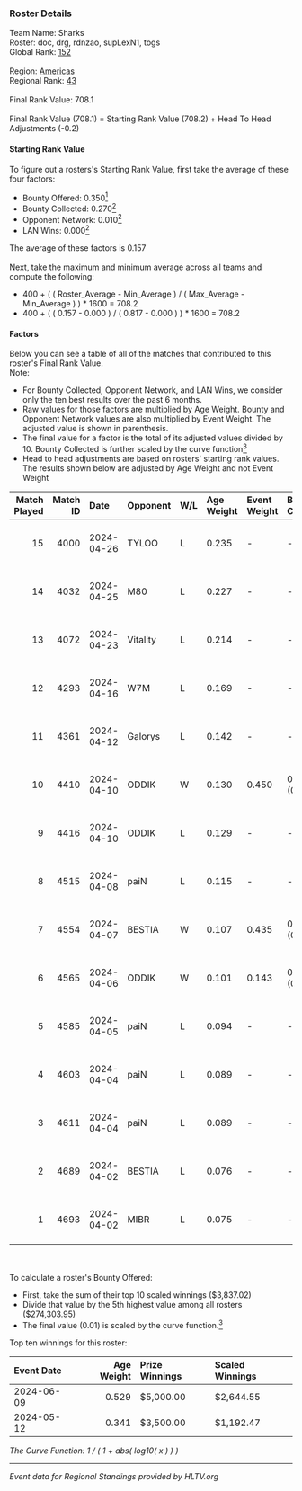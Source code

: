 ### Roster Details<br />
Team Name: Sharks<br />
Roster: doc, drg, rdnzao, supLexN1, togs<br />
Global Rank: [152](../../standings_global_2024_09_18.md)<br />
<br />
Region: [Americas]( ../../standings_americas_2024_09_18.md)<br />
Regional Rank: [43]( ../../standings_americas_2024_09_18.md)<br />
<br />
Final Rank Value:  708.1<br />
<br />
Final Rank Value (708.1) = Starting Rank Value (708.2) + Head To Head Adjustments (-0.2)<br />

#### Starting Rank Value<br />
To figure out a rosters's Starting Rank Value, first take the average of these four factors:<br />
- Bounty Offered: 0.350[<sup>1</sup>](#table2)
- Bounty Collected: 0.270[<sup>2</sup>](#table1)
- Opponent Network: 0.010[<sup>2</sup>](#table1)
- LAN Wins: 0.000[<sup>2</sup>](#table1)

The average of these factors is 0.157<br />
<br />
Next, take the maximum and minimum average across all teams and compute the following:<br />
- 400 + ( ( Roster_Average - Min_Average ) / ( Max_Average - Min_Average ) ) * 1600 = 708.2
- 400 + ( ( 0.157 - 0.000 ) / ( 0.817 - 0.000 ) ) * 1600 = 708.2


#### Factors<br />
Below you can see a table of all of the matches that contributed to this roster's Final Rank Value.<br />
Note:<br />

- For Bounty Collected, Opponent Network, and LAN Wins, we consider only the ten best results over the past 6 months.
- Raw values for those factors are multiplied by Age Weight. Bounty and Opponent Network values are also multiplied by Event Weight. The adjusted value is shown in parenthesis.
- The final value for a factor is the total of its adjusted values divided by 10. Bounty Collected is further scaled by the curve function[<sup>3</sup>](#curveFunction)
- Head to head adjustments are based on rosters' starting rank values. The results shown below are adjusted by Age Weight and not Event Weight
<span id="table1"></span><br />


| Match Played | Match ID | Date       | Opponent | W/L | Age Weight | Event Weight | Bounty Collected | Opponent Network | LAN Wins  | H2H Adj. | Roster                            |
| -: | -: | :- | :- | :- | :- | :- | :- | :- | :- | -: | :- |
|           15 |     4000 | 2024-04-26 | TYLOO    | L   | 0.235      | -            | -                | -                | -         |    -3.86 | doc, drg, rdnzao, supLexN1, togs  |
|           14 |     4032 | 2024-04-25 | M80      | L   | 0.227      | -            | -                | -                | -         |    -0.23 | doc, drg, rdnzao, supLexN1, togs  |
|           13 |     4072 | 2024-04-23 | Vitality | L   | 0.214      | -            | -                | -                | -         |    -0.01 | doc, drg, rdnzao, supLexN1, togs  |
|           12 |     4293 | 2024-04-16 | W7M      | L   | 0.169      | -            | -                | -                | -         |    -2.19 | doc, drg, rdnzao, supLexN1, togs  |
|           11 |     4361 | 2024-04-12 | Galorys  | L   | 0.142      | -            | -                | -                | -         |    -2.20 | doc, drg, rdnzao, supLexN1, togs  |
|           10 |     4410 | 2024-04-10 | ODDIK    | W   | 0.130      | 0.450        | 0.200 (0.012)    | 0.781 (0.046)    | 0 (0.000) |     3.71 | doc, drg, lukiz, rdnzao, supLexN1 |
|            9 |     4416 | 2024-04-10 | ODDIK    | L   | 0.129      | -            | -                | -                | -         |    -0.38 | doc, drg, lukiz, rdnzao, supLexN1 |
|            8 |     4515 | 2024-04-08 | paiN     | L   | 0.115      | -            | -                | -                | -         |    -0.02 | doc, drg, rdnzao, supLexN1, togs  |
|            7 |     4554 | 2024-04-07 | BESTIA   | W   | 0.107      | 0.435        | 0.109 (0.005)    | 0.824 (0.038)    | 0 (0.000) |     2.66 | doc, drg, rdnzao, supLexN1, togs  |
|            6 |     4565 | 2024-04-06 | ODDIK    | W   | 0.101      | 0.143        | 0.200 (0.003)    | 0.781 (0.011)    | 0 (0.000) |     2.92 | doc, drg, gafolo, supLexN1, togs  |
|            5 |     4585 | 2024-04-05 | paiN     | L   | 0.094      | -            | -                | -                | -         |    -0.01 | doc, drg, gafolo, supLexN1, togs  |
|            4 |     4603 | 2024-04-04 | paiN     | L   | 0.089      | -            | -                | -                | -         |    -0.01 | doc, drg, gafolo, supLexN1, togs  |
|            3 |     4611 | 2024-04-04 | paiN     | L   | 0.089      | -            | -                | -                | -         |    -0.01 | doc, drg, gafolo, supLexN1, togs  |
|            2 |     4689 | 2024-04-02 | BESTIA   | L   | 0.076      | -            | -                | -                | -         |    -0.49 | doc, drg, rdnzao, supLexN1, togs  |
|            1 |     4693 | 2024-04-02 | MIBR     | L   | 0.075      | -            | -                | -                | -         |    -0.05 | doc, drg, rdnzao, supLexN1, togs  |

<br />
<span id="table2"></span><br />
To calculate a roster's Bounty Offered:<br />

- First, take the sum of their top 10 scaled winnings ($3,837.02)
- Divide that value by the 5th highest value among all rosters ($274,303.95)
- The final value (0.01) is scaled by the curve function.[<sup>3</sup>](#curveFunction)

Top ten winnings for this roster:<br />

| Event Date | Age Weight | Prize Winnings | Scaled Winnings |
| :- | -: | :- | :- |
| 2024-06-09 |      0.529 | $5,000.00      | $2,644.55       |
| 2024-05-12 |      0.341 | $3,500.00      | $1,192.47       |


<span id="curveFunction"></span>_The Curve Function: 1 / ( 1 + abs( log10( x ) ) )_<br />

---
_Event data for Regional Standings provided by HLTV.org_<br />
